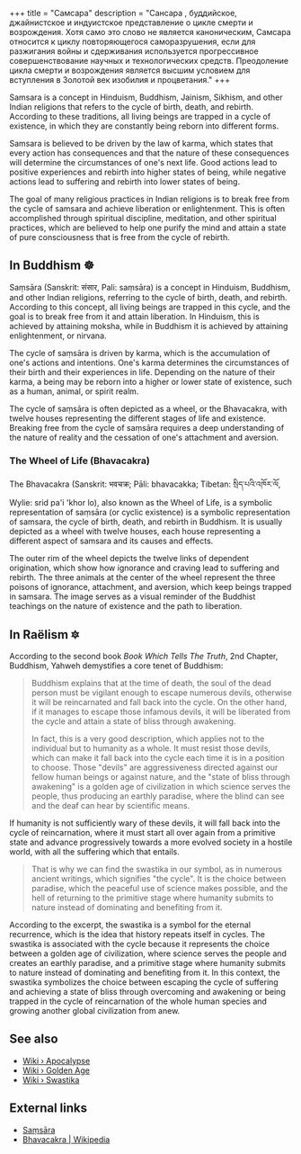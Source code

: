 +++
title = "Самсара"
description = "Сансара , буддийское, джайнистское и индуистское представление о цикле смерти и возрождения. Хотя само это слово не является каноническим, Самсара относится к циклу повторяющегося саморазрушения, если для разжигания войны и сдерживания используется прогрессивное совершенствование научных и технологических средств. Преодоление цикла смерти и возрождения является высшим условием для вступления в Золотой век изобилия и процветания."
+++

Samsara is a concept in Hinduism, Buddhism, Jainism, Sikhism, and other Indian religions that refers to the cycle of birth, death, and rebirth. According to these traditions, all living beings are trapped in a cycle of existence, in which they are constantly being reborn into different forms.

Samsara is believed to be driven by the law of karma, which states that every action has consequences and that the nature of these consequences will determine the circumstances of one's next life. Good actions lead to positive experiences and rebirth into higher states of being, while negative actions lead to suffering and rebirth into lower states of being.

The goal of many religious practices in Indian religions is to break free from the cycle of samsara and achieve liberation or enlightenment. This is often accomplished through spiritual discipline, meditation, and other spiritual practices, which are believed to help one purify the mind and attain a state of pure consciousness that is free from the cycle of rebirth.

## In Buddhism ☸️

Saṃsāra (Sanskrit: संसार, Pali: saṃsāra) is a concept in Hinduism, Buddhism, and other Indian religions, referring to the cycle of birth, death, and rebirth. According to this concept, all living beings are trapped in this cycle, and the goal is to break free from it and attain liberation. In Hinduism, this is achieved by attaining moksha, while in Buddhism it is achieved by attaining enlightenment, or nirvana.

The cycle of saṃsāra is driven by karma, which is the accumulation of one's actions and intentions. One's karma determines the circumstances of their birth and their experiences in life. Depending on the nature of their karma, a being may be reborn into a higher or lower state of existence, such as a human, animal, or spirit realm.

The cycle of saṃsāra is often depicted as a wheel, or the Bhavacakra, with twelve houses representing the different stages of life and existence. Breaking free from the cycle of saṃsāra requires a deep understanding of the nature of reality and the cessation of one's attachment and aversion.

### The Wheel of Life (Bhavacakra)

The Bhavacakra (Sanskrit: भवचक्र; Pāli: bhavacakka; Tibetan: སྲིད་པའི་འཁོར་ལོ, Wylie: srid pa'i 'khor lo), also known as the Wheel of Life, is a symbolic representation of saṃsāra (or cyclic existence) is a symbolic representation of samsara, the cycle of birth, death, and rebirth in Buddhism. It is usually depicted as a wheel with twelve houses, each house representing a different aspect of samsara and its causes and effects.

The outer rim of the wheel depicts the twelve links of dependent origination, which show how ignorance and craving lead to suffering and rebirth. The three animals at the center of the wheel represent the three poisons of ignorance, attachment, and aversion, which keep beings trapped in samsara. The image serves as a visual reminder of the Buddhist teachings on the nature of existence and the path to liberation.

## In Raëlism 🔯

According to the second book _Book Which Tells The Truth_, 2nd Chapter, Buddhism, Yahweh demystifies a core tenet of Buddhism:

> Buddhism explains that at the time of death, the soul of the dead person must be vigilant enough to escape numerous devils, otherwise it will be reincarnated and fall back into the cycle. On the other hand, if it manages to escape those infamous devils, it will be liberated from the cycle and attain a state of bliss through awakening.
>
> In fact, this is a very good description, which applies not to the individual but to humanity as a whole. It must resist those devils, which can make it fall back into the cycle each time it is in a position to choose. Those "devils" are aggressiveness directed against our fellow human beings or against nature, and the "state of bliss through awakening" is a golden age of civilization in which science serves the people, thus producing an earthly paradise, where the blind can see and the deaf can hear by scientific means.
>
If humanity is not sufficiently wary of these devils, it will fall back into the cycle of reincarnation, where it must start all over again from a primitive state and advance progressively towards a more evolved society in a hostile world, with all the suffering which that entails.
>
> That is why we can find the swastika in our symbol, as in numerous ancient writings, which signifies "the cycle". It is the choice between paradise, which the peaceful use of science makes possible, and the hell of returning to the primitive stage where humanity submits to nature instead of dominating and benefiting from it.

According to the excerpt, the swastika is a symbol for the eternal recurrence, which is the idea that history repeats itself in cycles. The swastika is associated with the cycle because it represents the choice between a golden age of civilization, where science serves the people and creates an earthly paradise, and a primitive stage where humanity submits to nature instead of dominating and benefiting from it. In this context, the swastika symbolizes the choice between escaping the cycle of suffering and achieving a state of bliss through overcoming and awakening or being trapped in the cycle of reincarnation of the whole human species and growing another global civilization from anew.

## See also

- [Wiki › Apocalypse](../../wiki/apocalypse/)
- [Wiki › Golden Age](../../wiki/golden-age/)
- [Wiki › Swastika](../../wiki/swastika/)

## External links

- [Saṃsāra](https://en.wikipedia.org/wiki/Sa%E1%B9%83s%C4%81ra_(Buddhism))
- [Bhavacakra | Wikipedia](https://en.wikipedia.org/wiki/Bhavacakra)